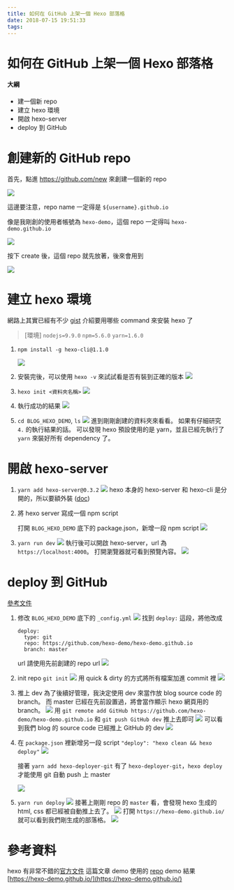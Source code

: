 ```yaml
---
title: 如何在 GitHub 上架一個 Hexo 部落格
date: 2018-07-15 19:51:33
tags:
---
```


# 如何在 GitHub 上架一個 Hexo 部落格

#### 大綱
- 建一個新 repo
- 建立 hexo 環境
- 開啟 hexo-server
- deploy 到 GitHub


# 創建新的 GitHub repo
首先，點進 https://github.com/new 來創建一個新的 repo

![](https://i.imgur.com/ciOa1ze.png)

這邊要注意，repo name 一定得是 `${username}.github.io`

像是我剛創的使用者帳號為 `hexo-demo`，這個 repo 一定得叫 `hexo-demo.github.io`

![](https://i.imgur.com/2mEKjYG.png)

按下 create 後，這個 repo 就先放著，後來會用到

![](https://i.imgur.com/J4F9MZ4.png)

# 建立 hexo 環境

網路上其實已經有不少 [gist](https://gist.github.com/btfak/18938572f5df000ebe06fbd1872e4e39) 介紹要用哪些 command 來安裝 hexo 了

> [環境]
> `nodejs=9.9.0`
> `npm=5.6.0`
> `yarn=1.6.0`

1.  `npm install -g hexo-cli@1.1.0`

    ![](https://i.imgur.com/Ld5AuIR.png)

2.	安裝完後，可以使用 `hexo -v` 來試試看是否有裝到正確的版本
		![](https://i.imgur.com/wZznxtf.png)

3.  `hexo init <資料夾名稱>`
    ![](https://i.imgur.com/8ePCyYS.png)

4.  執行成功的結果
    ![](https://i.imgur.com/J1RVFK1.png)

5.  `cd BLOG_HEXO_DEMO`, `ls`
    ![](https://i.imgur.com/6yEpq5l.png)
		進到剛剛創建的資料夾來看看。
		如果有仔細研究 `4.` 的執行結果的話。
		可以發現 hexo 預設使用的是 yarn，並且已經先執行了 `yarn` 來裝好所有 dependency 了。

# 開啟 hexo-server
1.  `yarn add hexo-server@0.3.2`
    ![](https://i.imgur.com/Hwrakia.png)
    hexo 本身的 hexo-server 和 hexo-cli 是分開的，所以要額外裝 ([doc](https://hexo.io/docs/server.html))

2.  將 hexo server 寫成一個 npm script

	 打開 `BLOG_HEXO_DEMO` 底下的 package.json，新增一段 npm script
	 ![](https://i.imgur.com/MbCLgDS.png)

3.  `yarn run dev`
    ![](https://i.imgur.com/tXrCVR5.png)
    執行後可以開啟 hexo-server，url 為 `https://localhost:4000`。
		打開瀏覽器就可看到預覽內容。
		![](https://i.imgur.com/oWtKLoP.jpg)

# deploy 到 GitHub
[參考文件](https://hexo.io/docs/deployment.html)

1.  修改 `BLOG_HEXO_DEMO` 底下的 `_config.yml`
    ![](https://i.imgur.com/xafr7DV.png)
	找到 `deploy:` 這段，將他改成
    ```
    deploy:
      type: git
      repo: https://github.com/hexo-demo/hexo-demo.github.io
      branch: master
    ```
    url 請使用先前創建的 repo url
    ![](https://i.imgur.com/2ejvRof.png)

2.  init repo
    `git init`
    ![](https://i.imgur.com/lCnZSEb.png)
    用 quick & dirty 的方式將所有檔案加進 commit 裡
    ![](https://i.imgur.com/HnbFhoH.png)

3.  推上 dev
    為了後續好管理，我決定使用 dev 來當作放 blog source code 的 branch。
    而 master 已經在先前設置過，將會當作顯示 hexo 網頁用的 branch。
    ![](https://i.imgur.com/8etnI7X.png)
    用 `git remote add GitHub https://github.com/hexo-demo/hexo-demo.github.io`
    和 `git push GitHub dev` 推上去即可
    ![](https://i.imgur.com/JDvWqc1.png)
    可以看到我們 blog 的 source code 已經推上 GitHub 的 dev
    ![](https://i.imgur.com/fMiv9SR.png)

4.  在 `package.json` 裡新增另一段 script
    `"deploy": "hexo clean && hexo deploy"`
    ![](https://i.imgur.com/4OlaqKE.png)

    接著 `yarn add hexo-deployer-git`
    有了 `hexo-deployer-git`，`hexo deploy` 才能使用 git 自動 push 上 master

    ![](https://i.imgur.com/jWzv8jf.png)

5.  `yarn run deploy`
    ![](https://i.imgur.com/yFXnttk.png)
    接著上剛剛 repo 的 `master` 看，會發現 hexo 生成的 html, css 都已經被自動推上去了。
    ![](https://i.imgur.com/yYMxuHQ.png)
    打開 `https://hexo-demo.github.io/`
    就可以看到我們剛生成的部落格。
    ![](https://i.imgur.com/eLyWjte.jpg)

# 參考資料

hexo 有非常不錯的[官方文件](https://hexo.io/docs/setup.html)
這篇文章 demo 使用的 [repo](https://github.com/hexo-demo/hexo-demo.github.io)
demo 結果 [https://hexo-demo.github.io/](https://hexo-demo.github.io/)
